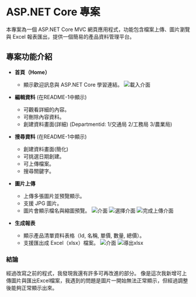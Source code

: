 
# ASP.NET Core 專案 

本專案為一個 ASP.NET Core MVC 網頁應用程式，功能包含檔案上傳、圖片瀏覽與 Excel 報表匯出，提供一個簡易的產品資料管理平台。

## 專案功能介紹

- **首頁（Home）**
  - 顯示歡迎訊息與 ASP.NET Core 學習連結。
  ![載入介面](Images/image.jpg)

- **編輯資料** (在README-1中顯示)
  - 可觀看詳細的內容。
  - 可刪除內容資料。
  - 創建資料畫面(詳細)  (Departmentid: 1/交通局 2/工務局 3/農業局)

- **搜尋資料** (在README-1中顯示)
  - 創建資料畫面(簡化) 
  - 可挑選日期創建。
  - 可上傳檔案。
  - 搜尋關鍵字。

- **圖片上傳**
  - 上傳多張圖片並預覽顯示。
  - 支援 JPG 圖片。  
  - 圖片會顯示檔名與縮圖預覽。
  ![介面](Images/image2.jpg)
  ![選擇介面](Images/image3.jpg)
  ![完成上傳介面](Images/image4.jpg)
   
- **生成報表**
  - 顯示產品清單資料表格（Id, 名稱, 單價, 數量, 總價）。
  - 支援匯出成 Excel（xlsx）檔案。
  ![介面](Images/image6.jpg)
  ![導出xlsx](Images/image5.jpg)

### 結論
經過改寫之前的程式，我發現我還有許多可再改進的部分。
像是這次我新增可上傳圖片與匯出Excel檔案，我遇到的問題是圖片一開始無法正常顯示，但經過調整後能夠正常顯示出來。
